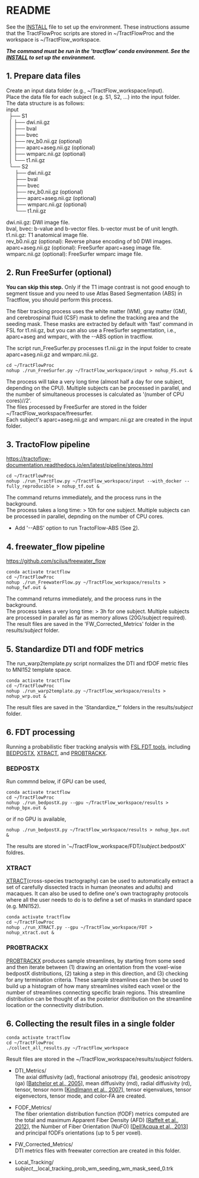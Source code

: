 # README
See the [INSTALL](INSTALL.md) file to set up the environment. These instructions assume that the TractFlowProc scripts are stored in ~/TractFlowProc and the workspace is ~/TractFlow_workspace.

***The command must be run in the 'tractflow' conda environment. See the [INSTALL](INSTALL.md) to set up the environment.***

## 1. Prepare data files
Create an input data folder (e.g., ~/TractFlow_workspace/input).  
Place the data file for each subject (e.g. S1, S2, ...) into the input folder.  
The data structure is as follows:  
input  
&nbsp;&nbsp;├── S1  
&nbsp;&nbsp;│ ├── dwi.nii.gz  
&nbsp;&nbsp;│ ├── bval  
&nbsp;&nbsp;│ ├── bvec  
&nbsp;&nbsp;│ ├── rev_b0.nii.gz (optional)  
&nbsp;&nbsp;│ ├── aparc+aseg.nii.gz (optional)  
&nbsp;&nbsp;│ ├── wmparc.nii.gz (optional)  
&nbsp;&nbsp;│ └── t1.nii.gz  
&nbsp;&nbsp;└── S2  
&nbsp;&nbsp;&nbsp;&nbsp;&nbsp;&nbsp;├── dwi.nii.gz  
&nbsp;&nbsp;&nbsp;&nbsp;&nbsp;&nbsp;├── bval  
&nbsp;&nbsp;&nbsp;&nbsp;&nbsp;&nbsp;├── bvec  
&nbsp;&nbsp;&nbsp;&nbsp;&nbsp;&nbsp;├── rev_b0.nii.gz (optional)  
&nbsp;&nbsp;&nbsp;&nbsp;&nbsp;&nbsp;├── aparc+aseg.nii.gz (optional)  
&nbsp;&nbsp;&nbsp;&nbsp;&nbsp;&nbsp;├── wmparc.nii.gz (optional)  
&nbsp;&nbsp;&nbsp;&nbsp;&nbsp;&nbsp;└── t1.nii.gz  

dwi.nii.gz: DWI image file.  
bval, bvec: b-value and b-vector files. b-vector must be of unit length.  
t1.nii.gz: T1 anatomical image file.  
rev_b0.nii.gz (optional): Reverse phase encoding of b0 DWI images.  
aparc+aseg.nii.gz (optional): FreeSurfer aparc+aseg image file.  
wmparc.nii.gz (optional): FreeSurfer wmparc image file.  

## 2. Run FreeSurfer (optional)
**You can skip this step.** Only if the T1 image contrast is not good enough to segment tissue and you need to use Atlas Based Segmentation (ABS) in Tractflow, you should perform this process.  

The fiber tracking process uses the white matter (WM), gray matter (GM), and cerebrospinal fluid (CSF) mask to define the tracking area and the seeding mask. These masks are extracted by default with 'fast' command in FSL for t1.nii.gz, but you can also use a FreeSurfer segmentation, i.e., aparc+aseg and wmparc, with the --ABS option in tractflow.  

The script run_FreeSurfer.py processes t1.nii.gz in the input folder to create aparc+aseg.nii.gz and wmparc.nii.gz.
```
cd ~/TractFlowProc
nohup ./run_FreeSurfer.py ~/TractFlow_workspace/input > nohup_FS.out &
```
The process will take a very long time (almost half a day for one subject, depending on the CPU). Multiple subjects can be processed in parallel, and the number of simultaneous processes is calculated as '(number of CPU cores)//2'.  
The files processed by FreeSurfer are stored in the folder ~/TractFlow_workspace/freesurfer.  
Each subject's aparc+aseg.nii.gz and wmparc.nii.gz are created in the input folder.  

## 3. TractoFlow pipeline
https://tractoflow-documentation.readthedocs.io/en/latest/pipeline/steps.html

```
cd ~/TractFlowProc
nohup ./run_TractFlow.py ~/TractFlow_workspace/input --with_docker --fully_reproducible > nohup_tf.out &
```
The command returns immediately, and the process runs in the background.  
The process takes a long time: > 10h for one subject. Multiple subjects can be processed in parallel, depnding on the number of CPU cores.  

* Add '--ABS' option to run TractoFlow-ABS (See [2](#2-run-freesurfer-optional)).  

## 4. freewater_flow pipeline
https://github.com/scilus/freewater_flow
```
conda activate tractflow
cd ~/TractFlowProc
nohup ./run_FreewaterFlow.py ~/TractFlow_workspace/results > nohup_fwf.out &
```

The command returns immediately, and the process runs in the background.  
The process takes a very long time: > 3h for one subject. Multiple subjects are processed in parallel as far as memory allows (20G/subject required).  
The result files are saved in the 'FW_Corrected_Metrics' folder in the results/*subject* folder.

## 5. Standardize DTI and fODF metrics
The run_warp2template.py script normalizes the DTI and fDOF metric files to MNI152 template space.  
```
conda activate tractflow
cd ~/TractFlowProc
nohup ./run_warp2template.py ~/TractFlow_workspace/results > nohup_wrp.out &
```

The result files are saved in the 'Standardize_*' folders in the results/*subject* folder.

## 6. FDT processing
Running a probabilistic fiber tracking analysis with [FSL FDT tools](https://fsl.fmrib.ox.ac.uk/fsl/fslwiki/FDT/UserGuide), including [BEDPOSTX](https://fsl.fmrib.ox.ac.uk/fsl/fslwiki/FDT/UserGuide#BEDPOSTX), [XTRACT](https://fsl.fmrib.ox.ac.uk/fsl/fslwiki/XTRACT), and [PROBTRACKX](https://fsl.fmrib.ox.ac.uk/fsl/fslwiki/FDT/UserGuide#PROBTRACKX_-_probabilistic_tracking_with_crossing_fibres). 

### BEDPOSTX
Run commnd below, 
if GPU can be used,
```
conda activate tractflow
cd ~/TractFlowProc
nohup ./run_bedpostX.py --gpu ~/TractFlow_workspace/results > nohup_bpx.out &
```

or if no GPU is available,
```
nohup ./run_bedpostX.py ~/TractFlow_workspace/results > nohup_bpx.out &
```
The results are stored in '~/TractFlow_workspace/FDT/*subject*.bedpostX' foldres.  

### XTRACT
[XTRACT](https://fsl.fmrib.ox.ac.uk/fsl/fslwiki/XTRACT)(cross-species tractography) can be used to automatically extract a set of carefully dissected tracts in human (neonates and adults) and macaques. It can also be used to define one's own tractography protocols where all the user needs to do is to define a set of masks in standard space (e.g. MNI152).  
```
conda activate tractflow
cd ~/TractFlowProc
nohup ./run_XTRACT.py --gpu ~/TractFlow_workspace/FDT > nohup_xtract.out &
```

### PROBTRACKX
[PROBTRACKX](https://fsl.fmrib.ox.ac.uk/fsl/fslwiki/FDT/UserGuide#PROBTRACKX_-_probabilistic_tracking_with_crossing_fibres) produces sample streamlines, by starting from some seed and then iterate between (1) drawing an orientation from the voxel-wise bedpostX distributions, (2) taking a step in this direction, and (3) checking for any termination criteria. These sample streamlines can then be used to build up a histogram of how many streamlines visited each voxel or the number of streamlines connecting specific brain regions. This streamline distribution can be thought of as the posterior distribution on the streamline location or the connectivity distribution.  

## 6. Collecting the result files in a single folder
```
conda activate tractflow
cd ~/TractFlowProc
./collect_all_results.py ~/TractFlow_workspace
```

Result files are stored in the ~/TractFlow_workspace/results/*subject* folders.  

- DTI_Metrics/  
    The axial diffusivity (ad), fractional anisotropy (fa), geodesic anisotropy (ga) [[Batchelor et al., 2005](https://onlinelibrary.wiley.com/doi/10.1002/mrm.20334)], mean diffusivity (md), radial diffusivity (rd), tensor, tensor norm [[Kindlmann et al., 2007](https://ieeexplore.ieee.org/abstract/document/4359059)], tensor eigenvalues, tensor eigenvectors, tensor mode, and color-FA are created.

- FODF_Metrics/  
    The fiber orientation distribution function (fODF) metrics computed are the total and maximum Apparent Fiber Density (AFD) [[Raffelt et al., 2012](https://www.sciencedirect.com/science/article/pii/S1053811911012092)], the Number of Fiber Orientation (NuFO) [[Dell’Acqua et al., 2013](https://onlinelibrary.wiley.com/doi/epdf/10.1002/hbm.22080)] and principal fODFs orientations (up to 5 per voxel).

- FW_Corrected_Metrics/  
    DTI metrics files with freewater correction are created in this folder.    
    
- Local_Tracking/  
    *subject*__local_tracking_prob_wm_seeding_wm_mask_seed_0.trk  
